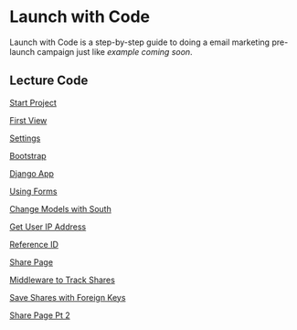 Launch with Code
================

Launch with Code is a step-by-step guide to doing a email marketing pre-launch campaign just like _example coming soon_.


## Lecture Code
[Start Project](../../tree/297ba4861935bd3fb5b330a3c135deff7973)

[First View](../../tree/165df9c3b3881970a45ee44b7fca957b2909)

[Settings](../../tree/ad7a1ad8b362441a063cc5a56feee7083f75)

[Bootstrap](../../tree/02477103e6f19dc51f0817e1d4c33db92aa5)

[Django App](../../tree/486f8beedf760b0a960d611d5d219e73bc)

[Using Forms](../../tree/ed2e80673810edcf9f4f5fed97ac0db738)

[Change Models with South](../../tree/c421efb391925cd9097579a83acaf89fa)

[Get User IP Address](../../tree/d83fb0b4e153bc5a0306adad2cd092dbe)

[Reference ID](../../tree/c445cb45c692d12d95864893d95f8b65c)

[Share Page](../../tree/eff2f4d7b7443e8ef7ee712673d14ec2c)

[Middleware to Track Shares](../../tree/9f1d2f1fbf1371adc116579c875b8c903d534bab)

[Save Shares with Foreign Keys](../../tree/d15b7b5c82c4fa8397ce12603b64ccf9de02e2b3)

[Share Page Pt 2](../../tree/0cde0f11468eb6ac656d3daca5d586f085dcfdfa)
